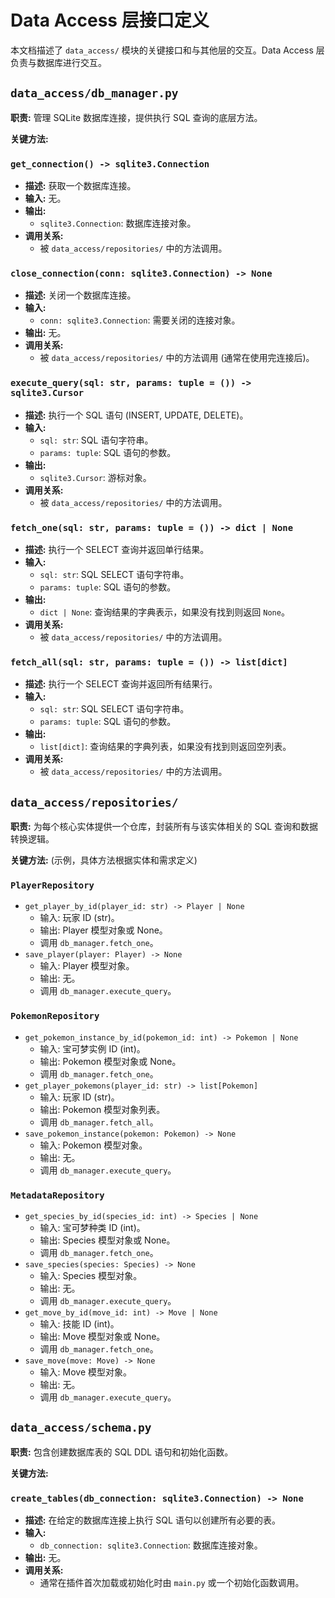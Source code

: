 # Data Access 层接口定义

本文档描述了 `data_access/` 模块的关键接口和与其他层的交互。Data Access 层负责与数据库进行交互。

## `data_access/db_manager.py`

**职责:** 管理 SQLite 数据库连接，提供执行 SQL 查询的底层方法。

**关键方法:**

### `get_connection() -> sqlite3.Connection`

*   **描述:** 获取一个数据库连接。
*   **输入:** 无。
*   **输出:**
    *   `sqlite3.Connection`: 数据库连接对象。
*   **调用关系:**
    *   被 `data_access/repositories/` 中的方法调用。

### `close_connection(conn: sqlite3.Connection) -> None`

*   **描述:** 关闭一个数据库连接。
*   **输入:**
    *   `conn: sqlite3.Connection`: 需要关闭的连接对象。
*   **输出:** 无。
*   **调用关系:**
    *   被 `data_access/repositories/` 中的方法调用 (通常在使用完连接后)。

### `execute_query(sql: str, params: tuple = ()) -> sqlite3.Cursor`

*   **描述:** 执行一个 SQL 语句 (INSERT, UPDATE, DELETE)。
*   **输入:**
    *   `sql: str`: SQL 语句字符串。
    *   `params: tuple`: SQL 语句的参数。
*   **输出:**
    *   `sqlite3.Cursor`: 游标对象。
*   **调用关系:**
    *   被 `data_access/repositories/` 中的方法调用。

### `fetch_one(sql: str, params: tuple = ()) -> dict | None`

*   **描述:** 执行一个 SELECT 查询并返回单行结果。
*   **输入:**
    *   `sql: str`: SQL SELECT 语句字符串。
    *   `params: tuple`: SQL 语句的参数。
*   **输出:**
    *   `dict | None`: 查询结果的字典表示，如果没有找到则返回 `None`。
*   **调用关系:**
    *   被 `data_access/repositories/` 中的方法调用。

### `fetch_all(sql: str, params: tuple = ()) -> list[dict]`

*   **描述:** 执行一个 SELECT 查询并返回所有结果行。
*   **输入:**
    *   `sql: str`: SQL SELECT 语句字符串。
    *   `params: tuple`: SQL 语句的参数。
*   **输出:**
    *   `list[dict]`: 查询结果的字典列表，如果没有找到则返回空列表。
*   **调用关系:**
    *   被 `data_access/repositories/` 中的方法调用。

## `data_access/repositories/`

**职责:** 为每个核心实体提供一个仓库，封装所有与该实体相关的 SQL 查询和数据转换逻辑。

**关键方法:** (示例，具体方法根据实体和需求定义)

### `PlayerRepository`

*   `get_player_by_id(player_id: str) -> Player | None`
    *   输入: 玩家 ID (str)。
    *   输出: Player 模型对象或 None。
    *   调用 `db_manager.fetch_one`。
*   `save_player(player: Player) -> None`
    *   输入: Player 模型对象。
    *   输出: 无。
    *   调用 `db_manager.execute_query`。

### `PokemonRepository`

*   `get_pokemon_instance_by_id(pokemon_id: int) -> Pokemon | None`
    *   输入: 宝可梦实例 ID (int)。
    *   输出: Pokemon 模型对象或 None。
    *   调用 `db_manager.fetch_one`。
*   `get_player_pokemons(player_id: str) -> list[Pokemon]`
    *   输入: 玩家 ID (str)。
    *   输出: Pokemon 模型对象列表。
    *   调用 `db_manager.fetch_all`。
*   `save_pokemon_instance(pokemon: Pokemon) -> None`
    *   输入: Pokemon 模型对象。
    *   输出: 无。
    *   调用 `db_manager.execute_query`。

### `MetadataRepository`

*   `get_species_by_id(species_id: int) -> Species | None`
    *   输入: 宝可梦种类 ID (int)。
    *   输出: Species 模型对象或 None。
    *   调用 `db_manager.fetch_one`。
*   `save_species(species: Species) -> None`
    *   输入: Species 模型对象。
    *   输出: 无。
    *   调用 `db_manager.execute_query`。
*   `get_move_by_id(move_id: int) -> Move | None`
    *   输入: 技能 ID (int)。
    *   输出: Move 模型对象或 None。
    *   调用 `db_manager.fetch_one`。
*   `save_move(move: Move) -> None`
    *   输入: Move 模型对象。
    *   输出: 无。
    *   调用 `db_manager.execute_query`。

## `data_access/schema.py`

**职责:** 包含创建数据库表的 SQL DDL 语句和初始化函数。

**关键方法:**

### `create_tables(db_connection: sqlite3.Connection) -> None`

*   **描述:** 在给定的数据库连接上执行 SQL 语句以创建所有必要的表。
*   **输入:**
    *   `db_connection: sqlite3.Connection`: 数据库连接对象。
*   **输出:** 无。
*   **调用关系:**
    *   通常在插件首次加载或初始化时由 `main.py` 或一个初始化函数调用。 